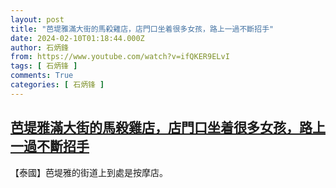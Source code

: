 ```yaml
---
layout: post
title: "芭堤雅滿大街的馬殺雞店，店門口坐着很多女孩，路上一過不斷招手"
date: 2024-02-10T01:18:44.000Z
author: 石炳鋒
from: https://www.youtube.com/watch?v=ifQKER9ELvI
tags: [ 石炳锋 ]
comments: True
categories: [ 石炳锋 ]
---
```

<!--1707527924000-->
[芭堤雅滿大街的馬殺雞店，店門口坐着很多女孩，路上一過不斷招手](https://www.youtube.com/watch?v=ifQKER9ELvI)
------

<div>
【泰國】芭堤雅的街道上到處是按摩店。
</div>
